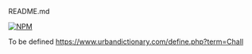 README.md

[![NPM](https://nodei.co/npm/chall.png?compact=true)](https://www.npmjs.com/package/chall)

To be defined
https://www.urbandictionary.com/define.php?term=Chall